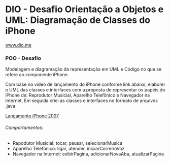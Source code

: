# DIO - Desafio Orientação a Objetos e UML: Diagramação de Classes do iPhone
www.dio.me
### POO - Desafio

Modelagem e diagramação da representação em UML e Código no que se refere ao componente iPhone.

Com base no vídeo de lançamento do iPhone conforme link abaixo, elaborei o UML das classes e interfaces com a proposta de representar os papéis do iPhone de: Reprodutor Musicial, Aparelho Telefônico e Navegador na Internet. Em seguida criei as classes e interfaces no formato de arquivos .java

[Lançamento iPhone 2007](https://www.youtube.com/watch?v=9ou608QQRq8)

###### Comportamentos:
* Repodutor Musicial: tocar, pausar, selecionarMusica
* Aparelho Telefônico: ligar, atender, iniciarCorrerioVoz
* Navegador na Internet: exibirPagina, adicionarNovaAba, atualizarPagina
